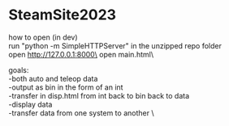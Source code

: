 # SteamSite2023

how to open (in dev)\
run "python -m SimpleHTTPServer" in the unzipped repo folder\
open http://127.0.0.1:8000\
open main.html\

goals:\
-both auto and teleop data \
-output as bin in the form of an int \
-transfer in disp.html from int back to bin back to data \
-display data\
-transfer data from one system to another \
